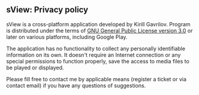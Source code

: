 ## sView: Privacy policy

sView is a cross-platform application developed by Kirill Gavrilov.
Program is distributed under the terms of [GNU General Public License version 3.0](license-gpl-3.0.txt) or later on various platforms, including Google Play.

The application has no functionality to collect any personally identifiable information on its own.
It doesn't require an Internet connection or any special permissions to function properly, save the access to media files to be played or displayed.

Please fill free to contact me by applicable means (register a ticket or via contact email) if you have any questions of suggestions.
